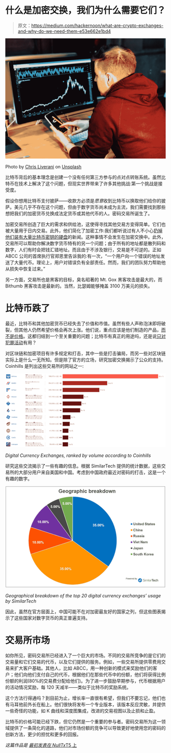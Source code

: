 # 什么是加密交换，我们为什么需要它们？

> 原文：<https://medium.com/hackernoon/what-are-crypto-exchanges-and-why-do-we-need-them-e53e662e1bd4>

![](img/c526760d2430080e92adca2ef0197c0f.png)

Photo by [Chris Liverani](https://unsplash.com/@chrisliverani?utm_source=medium&utm_medium=referral) on [Unsplash](https://unsplash.com?utm_source=medium&utm_medium=referral)

比特币背后的基本理念是创建一个没有任何第三方参与的点对点转账系统。虽然比特币在技术上解决了这个问题，但现实世界带来了许多其他挑战:第一个挑战是接受度。

假设你想用比特币支付披萨——收款方必须是*愿意*收到比特币以换取他们给你的披萨。美元几乎不存在这个问题，但由于数字货币尚未成为主流，我们需要找到那些想把我们的加密货币兑换成法定货币或其他代币的人。密码交易所诞生了。

加密交易所创造了巨大的需求和供给池，这使得寻找其他交易方变得简单。它们也被大量用于日内交易。此外，他们简化了加密工作:我们都听说过有人不小心[扔掉他们装有大量比特币密钥的硬盘](https://www.newsweek.com/man-accidentally-threw-bitcoin-worth-108m-trash-says-theres-no-point-crying-726807)的新闻。这种事情不会发生在加密交换中。此外，交易所可以帮助你解决数字货币特有的另一个问题；由于所有的地址都是散列码和数字，人们有时会把钱汇错地址。而且由于不涉及银行，交易是不可逆的。正如 ABCC 公司的首席执行官郑恩里告诉我的:有一次，“一个用户向一个错误的地址发送了大量代币。理论上，用户对错误负有全部责任。然而，我们的团队努力帮助他从损失中恢复过来。”

另一方面，交易所也是黑客的目标，臭名昭著的 Mt. Gox 黑客攻击是最大的，而 Bithumb 黑客攻击是最新的。当然，比瑟姆能够掩盖 3100 万美元的损失。

# 比特币跌了

最近，比特币和其他加密货币已经失去了价值和市值。虽然有些人声称泡沫即将破裂，但其他人仍然希望价格会再次上涨。他们说，重点应该是他们制造的产品，[而不是价格](https://mashable.com/2018/08/14/cryptocurrency-market-cap-under-200/?europe=true#UJ7xkvXprmqC)。这都归结到一个至关重要的问题；比特币有真正的用途吗，还是说[只对犯罪活动](https://bitcoinist.com/former-paypal-ceo-labels-cryptocurrency-a-cult-that-is-headed-straight-to-zero/)有用？

对区块链和加密项目有许多规定和打击，其中一些是打击骗局，而另一些对区块链实际上是什么一无所知。但是除了官方的立场，研究加密交换揭示了公众的支持。Coinhills 是列出这些交易所的网站之一:

![](img/d8bb5214cf989e0ef75e672e9755acfb.png)

*Digital Currency Exchanges, ranked by volume according to Coinhills*

研究这些交流揭示了一些有趣的信息。根据 SimilarTech 提供的统计数据，这些交易所的大部分用户来自美国和中国。考虑到中国政府最近对密码的打击，这是一个有趣的数字。

![](img/52cf88b3cb52b233c7011582c26baa1b.png)

*Geographical breakdown of the top 20 digital currency exchanges’ usage by SimilarTech*

因此，虽然在官方层面上，中国可能不在对加密最友好的国家之列，但这些图表揭示了这些国家对数字货币的真正普遍支持。

# 交易所市场

如你所见，密码交易所已经进入了一个巨大的市场。不同的交易所竞争的是它们的交易量和它们交易的代币，以及它们提供的服务。例如，一些交易所提供零费用交易来扩大客户基础。其他人，比如 ABCC，用一种创新的模式来奖励他们的客户；他们向他们支付自己的代币，根据他们在那些代币中的份额，他们将获得比例份额的利润(80%的交易费分配给他们)。为了进一步鼓励早期参与，代币根据用户的活动情况奖励，每 120 天减半——类似于比特币的奖励系统。

这个方法行得通吗？到目前为止，增长率一直很有希望，但我们不要忘记，他们也有马耳他前外长在船上。他们很快将发布一个专业版本，该版本反应灵敏，并提供一些奇怪的功能，如 K 曲线和深度图集成，改进的交易视图以及止损和止盈。

比特币的价格可能已经下跌，但它仍然是一个重要的参与者。密码交易所为这一领域提供了一条简化的道路，他们对市场份额的竞争可以导致更好地使用您的密码的创新方法，更少的担忧和更多的回报。

*这篇作品是* [*最初发表在 NullTx*T5 上](https://nulltx.com/what-are-crypto-exchanges-and-why-do-we-need-them/)